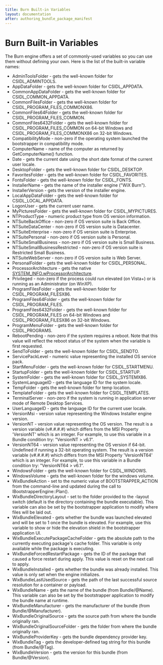 ```yaml
---
title: Burn Built-in Variables
layout: documentation
after: authoring_bundle_package_manifest
---
```

# Burn Built-in Variables

The Burn engine offers a set of commonly-used variables so you can use them without defining your own. Here is the list of the built-in variable names:

* AdminToolsFolder - gets the well-known folder for CSIDL\_ADMINTOOLS.
* AppDataFolder - gets the well-known folder for CSIDL\_APPDATA.
* CommonAppDataFolder - gets the well-known folder for CSIDL\_COMMON\_APPDATA.
* CommonFilesFolder - gets the well-known folder for CSIDL\_PROGRAM\_FILES\_COMMONX86.
* CommonFiles64Folder - gets the well-known folder for CSIDL\_PROGRAM\_FILES\_COMMON.
* CommonFiles6432Folder - gets the well-known folder for CSIDL\_PROGRAM\_FILES\_COMMON on 64-bit Windows and CSIDL\_PROGRAM\_FILES\_COMMONX86 on 32-bit Windows.
* CompatibilityMode - non-zero if the operating system launched the bootstrapper in compatibility mode.
* ComputerName - name of the computer as returned by GetComputerName() function.
* Date - gets the current date using the short date format of the current user locale.
* DesktopFolder - gets the well-known folder for CSIDL\_DESKTOP.
* FavoritesFolder - gets the well-known folder for CSIDL\_FAVORITES.
* FontsFolder - gets the well-known folder for CSIDL\_FONTS.
* InstallerName - gets the name of the installer engine (&quot;WiX Burn&quot;).
* InstallerVersion - gets the version of the installer engine.
* LocalAppDataFolder - gets the well-known folder for CSIDL\_LOCAL\_APPDATA.
* LogonUser - gets the current user name.
* MyPicturesFolder - gets the well-known folder for CSIDL\_MYPICTURES.
* NTProductType - numeric product type from OS version information.
* NTSuiteBackOffice - non-zero if OS version suite is Back Office.
* NTSuiteDataCenter - non-zero if OS version suite is Datacenter.
* NTSuiteEnterprise - non-zero if OS version suite is Enterprise.
* NTSuitePersonal - non-zero if OS version suite is Personal.
* NTSuiteSmallBusiness - non-zero if OS version suite is Small Business.
* NTSuiteSmallBusinessRestricted - non-zero if OS version suite is Restricted Small Business.
* NTSuiteWebServer - non-zero if OS version suite is Web Server.
* PersonalFolder - gets the well-known folder for CSIDL\_PERSONAL.
* ProcessorArchitecture - gets the native [SYSTEM_INFO.wProcessorArchitecture](http://msdn.microsoft.com/en-us/library/windows/desktop/ms724958%28v=vs.85%29.aspx).
* Privileged - non-zero if the process could run elevated (on Vista+) or is running as an Administrator (on WinXP).
* ProgramFilesFolder - gets the well-known folder for CSIDL\_PROGRAM\_FILESX86.
* ProgramFiles64Folder - gets the well-known folder for CSIDL\_PROGRAM\_FILES.
* ProgramFiles6432Folder - gets the well-known folder for CSIDL\_PROGRAM\_FILES on 64-bit Windows and CSIDL\_PROGRAM\_FILESX86 on 32-bit Windows.
* ProgramMenuFolder - gets the well-known folder for CSIDL\_PROGRAMS.
* RebootPending - non-zero if the system requires a reboot. Note that this value will reflect the reboot status of the system when the variable is first requested.
* SendToFolder - gets the well-known folder for CSIDL\_SENDTO.
* ServicePackLevel - numeric value representing the installed OS service pack.
* StartMenuFolder - gets the well-known folder for CSIDL\_STARTMENU.
* StartupFolder - gets the well-known folder for CSIDL\_STARTUP.
* SystemFolder - gets the well-known folder for CSIDL\_SYSTEMX86.
* SystemLanguageID - gets the language ID for the system locale.
* TempFolder - gets the well-known folder for temp location.
* TemplateFolder - gets the well-known folder for CSIDL\_TEMPLATES.
* TerminalServer - non-zero if the system is running in application server mode of Remote Desktop Services.
* UserLanguageID - gets the language ID for the current user locale.
* VersionMsi - version value representing the Windows Installer engine version.
* VersionNT - version value representing the OS version. The result is a version variable (v#.#.#.#) which differs from the MSI Property &apos;VersionNT&apos; which is an integer. For example, to use this variable in a Bundle condition try: &quot;VersionNT &gt; v6.1&quot;.
* VersionNT64 - version value representing the OS version if 64-bit. Undefined if running a 32-bit operating system. The result is a version variable (v#.#.#.#) which differs from the MSI Property &apos;VersionNT64&apos; which is an integer. For example, to use this variable in a Bundle condition try: &quot;VersionNT64 &gt; v6.1&quot;.
* WindowsFolder - gets the well-known folder for CSIDL\_WINDOWS.
* WindowsVolume - gets the well-known folder for the windows volume.
* WixBundleAction - set to the numeric value of BOOTSTRAPPER\_ACTION from the command-line and updated during the call to IBootstrapperEngine::Plan().
* WixBundleDirectoryLayout - set to the folder provided to the -layout switch (default is the directory containing the bundle executable). This variable can also be set by the bootstrapper application to modify where files will be laid out.
* WixBundleElevated - gets whether the bundle was launched elevated and will be set to 1 once the bundle is elevated. For example, use this variable to show or hide the elevation shield in the bootstrapper application UI.
* WixBundleExecutePackageCacheFolder - gets the absolute path to the currently executing package&apos;s cache folder.  This variable is only available while the package is executing.
* WixBundleForcedRestartPackage - gets the ID of the package that caused a force restart during apply. This value is reset on the next call to apply.
* WixBundleInstalled - gets whether the bundle was already installed. This value is only set when the engine initializes.
* WixBundleLastUsedSource - gets the path of the last successful source resolution for a container or payload.
* WixBundleName - gets the name of the bundle (from Bundle/@Name). This variable can also be set by the bootstrapper application to modify the bundle name at runtime.
* WixBundleManufacturer - gets the manufacturer of the bundle (from Bundle/@Manufacturer).
* WixBundleOriginalSource - gets the source path from where the bundle originally ran.
* WixBundleOriginalSourceFolder - gets the folder from where the bundle originally ran.
* WixBundleProviderKey - gets the bundle dependency provider key.
* WixBundleTag - gets the developer-defined tag string for this bundle (from Bundle/@Tag).
* WixBundleVersion - gets the version for this bundle (from Bundle/@Version).
